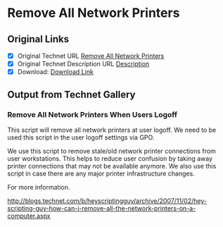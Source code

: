 # Remove All Network Printers

## Original Links

- [x] Original Technet URL [Remove All Network Printers](https://gallery.technet.microsoft.com/Remove-All-Network-Printers-8b82b324)
- [x] Original Technet Description URL [Description](https://gallery.technet.microsoft.com/Remove-All-Network-Printers-8b82b324/description)
- [x] Download: [Download Link](Download\RemoveAllPrinters.vbs)

## Output from Technet Gallery

### Remove All Network Printers When Users Logoff

This script will remove all network printers at user logoff. We need to be used this script in the user logoff settings via GPO.

We use this script to remove stale/old network printer connections from user workstations. This helps to reduce user confusion by taking away printer connections that may not be available anymore. We also use this script in case there are any major printer  infrastructure changes.

For more information.

http://blogs.technet.com/b/heyscriptingguy/archive/2007/11/02/hey-scripting-guy-how-can-i-remove-all-the-network-printers-on-a-computer.aspx

